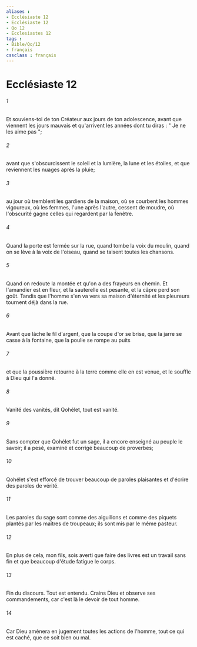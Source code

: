 ```yaml
---
aliases : 
- Ecclésiaste 12
- Ecclésiaste 12
- Qo 12
- Ecclesiastes 12
tags : 
- Bible/Qo/12
- français
cssclass : français
---
```


# Ecclésiaste 12

###### 1
Et souviens-toi de ton Créateur aux jours de ton adolescence, avant que viennent les jours mauvais et qu'arrivent les années dont tu diras : " Je ne les aime pas "; 
###### 2
avant que s'obscurcissent le soleil et la lumière, la lune et les étoiles, et que reviennent les nuages après la pluie; 
###### 3
au jour où tremblent les gardiens de la maison, où se courbent les hommes vigoureux, où les femmes, l'une après l'autre, cessent de moudre, où l'obscurité gagne celles qui regardent par la fenêtre. 
###### 4
Quand la porte est fermée sur la rue, quand tombe la voix du moulin, quand on se lève à la voix de l'oiseau, quand se taisent toutes les chansons. 
###### 5
Quand on redoute la montée et qu'on a des frayeurs en chemin. Et l'amandier est en fleur, et la sauterelle est pesante, et la câpre perd son goût. Tandis que l'homme s'en va vers sa maison d'éternité et les pleureurs tournent déjà dans la rue. 
###### 6
Avant que lâche le fil d'argent, que la coupe d'or se brise, que la jarre se casse à la fontaine, que la poulie se rompe au puits 
###### 7
et que la poussière retourne à la terre comme elle en est venue, et le souffle à Dieu qui l'a donné. 
###### 8
Vanité des vanités, dit Qohélet, tout est vanité. 
###### 9
Sans compter que Qohélet fut un sage, il a encore enseigné au peuple le savoir; il a pesé, examiné et corrigé beaucoup de proverbes; 
###### 10
Qohélet s'est efforcé de trouver beaucoup de paroles plaisantes et d'écrire des paroles de vérité. 
###### 11
Les paroles du sage sont comme des aiguillons et comme des piquets plantés par les maîtres de troupeaux; ils sont mis par le même pasteur. 
###### 12
En plus de cela, mon fils, sois averti que faire des livres est un travail sans fin et que beaucoup d'étude fatigue le corps. 
###### 13
Fin du discours. Tout est entendu. Crains Dieu et observe ses commandements, car c'est là le devoir de tout homme. 
###### 14
Car Dieu amènera en jugement toutes les actions de l'homme, tout ce qui est caché, que ce soit bien ou mal. 
